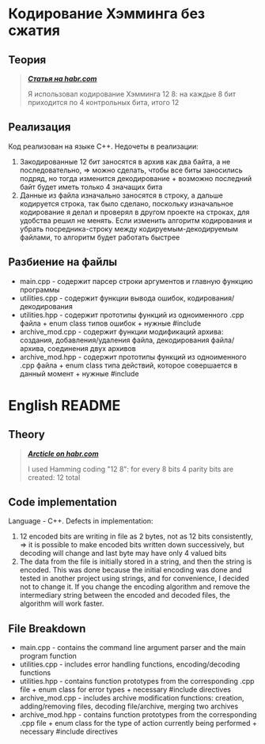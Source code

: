 # Кодирование Хэмминга без сжатия

## Теория
> ***[Статья на habr.com](https://habr.com/ru/articles/140611/)***
>
> Я использовал кодирование Хэмминга 12 8: на каждые 8 бит приходится по 4 контрольных бита, итого 12

## Реализация
Код реализован на языке C++.
Недочеты в реализации: 
1. Закодированные 12 бит заносятся в архив как два байта, а не последовательно, => можно сделать, чтобы все биты заносились подряд, но тогда изменится декодирование + возможно последний байт будет иметь только 4 значащих бита
2. Данные из файла изначально заносятся в строку, а дальше кодируется строка, так было сделано, поскольку изначальное кодирование я делал и проверял в другом проекте на строках, для удобства решил не менять.
   Если изменить алгоритм кодирования и убрать посредника-строку между кодируемым-декодируемым файлами, то алгоритм будет работать быстрее

## Разбиение на файлы
- main.cpp - содержит парсер строки аргументов и главную функцию программы
- utilities.cpp - содержит функции вывода ошибок, кодирования/декодирования
- utilities.hpp - содержит прототипы функций из одноименного .cpp файла + enum class типов ошибок + нужные #include
- archive_mod.cpp - содержит функции модификаций архива: создания, добавления/удаления файла, декодирования файла/архива, соединения двух архивов
- archive_mod.hpp - содержит прототипы функций из одноименного .cpp файла + enum class типа действий, которое совершается в данный момент + нужные #include

# English README

## Theory
> ***[Arcticle on habr.com](https://habr.com/ru/articles/140611/)***
>
> I used Hamming coding "12 8": for every 8 bits 4 parity bits are created: 12 total

## Code implementation
Language - C++.
Defects in implementation:
1. 12 encoded bits are writing in file as 2 bytes, not as 12 bits consistently, => it is possible to make encoded bits written down successively, but decoding will change and last byte may have only 4 valued bits
2. The data from the file is initially stored in a string, and then the string is encoded. This was done because the initial encoding was done and tested in another project using strings, and for convenience, I decided not to change it.
   If you change the encoding algorithm and remove the intermediary string between the encoded and decoded files, the algorithm will work faster.

## File Breakdown
- main.cpp - contains the command line argument parser and the main program function
- utilities.cpp - includes error handling functions, encoding/decoding functions
- utilities.hpp - contains function prototypes from the corresponding .cpp file + enum class for error types + necessary #include directives
- archive_mod.cpp - includes archive modification functions: creation, adding/removing files, decoding file/archive, merging two archives
- archive_mod.hpp - contains function prototypes from the corresponding .cpp file + enum class for the type of action currently being performed + necessary #include directives
